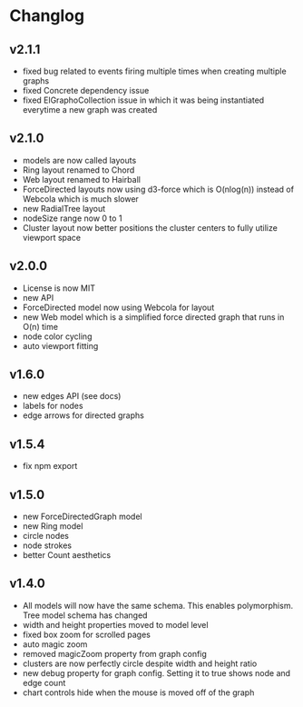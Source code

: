 # Changlog

## v2.1.1
* fixed bug related to events firing multiple times when creating multiple graphs
* fixed Concrete dependency issue
* fixed ElGraphoCollection issue in which it was being instantiated everytime a new graph was created

## v2.1.0
* models are now called layouts
* Ring layout renamed to Chord
* Web layout renamed to Hairball
* ForceDirected layouts now using d3-force which is O(nlog(n)) instead of Webcola which is much slower
* new RadialTree layout
* nodeSize range now 0 to 1
* Cluster layout now better positions the cluster centers to fully utilize viewport space

## v2.0.0
* License is now MIT
* new API
* ForceDirected model now using Webcola for layout
* new Web model which is a simplified force directed graph that runs in O(n) time
* node color cycling
* auto viewport fitting

## v1.6.0
* new edges API (see docs)
* labels for nodes
* edge arrows for directed graphs

## v1.5.4
* fix npm export

## v1.5.0
* new ForceDirectedGraph model
* new Ring model
* circle nodes
* node strokes
* better Count aesthetics

## v1.4.0
* All models will now have the same schema.  This enables polymorphism.  Tree model schema has changed
* width and height properties moved to model level
* fixed box zoom for scrolled pages
* auto magic zoom
* removed magicZoom property from graph config
* clusters are now perfectly circle despite width and height ratio
* new debug property for graph config.  Setting it to true shows node and edge count
* chart controls hide when the mouse is moved off of the graph